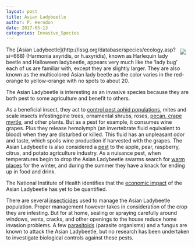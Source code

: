 ```yaml
---
layout: post
title: Asian Ladybeetle
author: P. Herndon
date: 2017-05-13
categories: Invasive_Species
---
```


<img style="float: right; margin: 6px 10px 0px 0px; max-width: 240px" src="https://pestid.msu.edu/wp-content/uploads/2014/12/MulticoloredAsianLadyBeetlesOnAPenny.jpg" caption="Asian Ladybeetle's on a penny"/>
The [Asian Ladybeetle](http://issg.org/database/species/ecology.asp?si=668) 
(Harmonia axyridis, or h.axyridis), known as Harlequin lady beetle and 
Halloween ladybeetle, appears very much like the ‘lady bug’ 
each of us are familiar with, except they are slightly larger. They are 
also known as the multicolored Asian lady beetle as the color varies in 
the red-orange to yellow-orange with no spots to about 20. 

The Asian Ladybeetle is interesting as an invasive species because they are 
both pest to some agriculture and benefit to others. 

As a beneficial insect, they act to [control pest aphid populations](http://dnr.wi.gov/topic/foresthealth/ladybeetle.html), mites 
and scale insects infestingpine trees, ornamental shrubs, roses, [pecan, 
crape myrtle](http://journals.fcla.edu/flaent/article/view/75692/73350), 
and other plants. But as a pest for example, it consumes wine grapes. 
Plus they release hemolymph (an invertebrate fluid equivalent to blood) 
when they are disturbed or killed. This fluid has an unpleasant odor and 
taste, which spoils wine production if harvested with the grapes. The 
Asian Ladybeetle is also considered a [pest](http://issg.org/database/species/ecology.asp?si=668) to the apple, pear, raspberry, 
citrus, and potato agriculture industry. As a nuisance pest, when temperatures 
begin to drop the Asian Ladybeetle swarms search for [warm places](http://www.nytimes.com/2005/11/15/us/asian-cousin-of-ladybug-is-a-most-unwelcome-guest.html?_r=0) 
for the winter, and during the summer they have a knack for ending up in food and drink.

The National Institute of Health identifies that the [economic impact](https://www.ncbi.nlm.nih.gov/pmc/articles/PMC524671/) 
of the Asian Ladybeetle has yet to be quantified.

There are several [insecticides](https://www.ncbi.nlm.nih.gov/pmc/articles/PMC524671/table/i1536-2442-003-32-0001-t01/) 
used to manage the Asian Ladybeetle population. Proper management however takes in consideration of the crop they are 
infesting. But for at home, sealing or spraying carefully around windows, vents, cracks, and other openings to the 
house reduce home invasion problems. A few [parasitoids](https://www.ncbi.nlm.nih.gov/pmc/articles/PMC524671/) 
(parasite organisms) and a fungus are known to attack the Asian Ladybeetle, but no research has been undertaken 
to investigate biological controls against these pests.

[LBEETLE_PIC]: https://pestid.msu.edu/wp-content/uploads/2014/12/MulticoloredAsianLadyBeetlesOnAPenny.jpg